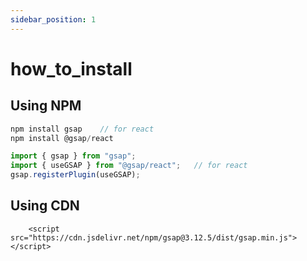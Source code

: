 ```yaml
---
sidebar_position: 1
---
```

# how_to_install

## Using NPM[​](https://shan82181.github.io/Noteshub/docs/GSAP/how_to_install/#using-npm "Direct link to Using NPM")

```jsx
npm install gsap    // for react    
npm install @gsap/react  
```

```jsx
import { gsap } from "gsap";    
import { useGSAP } from "@gsap/react";   // for react    
gsap.registerPlugin(useGSAP);
```

## Using CDN[​](https://shan82181.github.io/Noteshub/docs/GSAP/how_to_install/#using-cdn "Direct link to Using CDN")

```
    <script src="https://cdn.jsdelivr.net/npm/gsap@3.12.5/dist/gsap.min.js"></script>
```